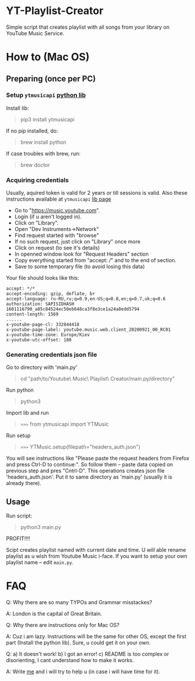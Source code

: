 # YT-Playlist-Creator
Simple script that creates playlist with all songs from your library on YouTube Music Service.

# How to (Mac OS)

## Preparing (once per PC)
### Setup `ytmusicapi` [python lib](https://ytmusicapi.readthedocs.io/en/latest/index.html)
Install lib:
> pip3 install ytmusicapi

If no pip installed, do:
> brew install python

If case troubles with brew, run:
> brew doctor

### Acquiring credentials
Usually, aquired token is valid for 2 years or till sessions is valid.
Also these instructions available at `ytmusicapi` [lib page](https://ytmusicapi.readthedocs.io/en/latest/setup.html)

* Go to "https://music.youtube.com".
* Login (if u aren't logged in).
* Click on "Library".
* Open "Dev Instruments->Network"
* Find request started with "browse"
* If no such request, just click on "Library" once more
* Click on request (to see it's details)
* In openned window look for "Request Headers" section
* Copy everything started from "accept: */*" and to the end of section.
* Save to some temporary file (to avoid losing this data)

Your file should looks like this:
```
accept: */*
accept-encoding: gzip, deflate, br
accept-language: ru-RU,ru;q=0.9,en-US;q=0.8,en;q=0.7,uk;q=0.6
authorization: SAPISIDHASH 1601116790_a85c84524ec50eb648ca3f8e3ce1a24a8edd5794
content-length: 1569
......
x-youtube-page-cl: 332844418
x-youtube-page-label: youtube.music.web.client_20200921_00_RC01
x-youtube-time-zone: Europe/Kiev
x-youtube-utc-offset: 180
```

### Generating credentials json file
Go to directory with 'main.py'
> cd "path/to/Youtube\ Music\ Playlist\ Creator/main.py/directory"

Run python
> python3

Import lib and run
> `>>>` from ytmusicapi import YTMusic

Run setup
> `>>>` YTMusic.setup(filepath="headers_auth.json")

You will see instructions like "Please paste the request headers from Firefox and press Ctrl-D to continue:". So follow them – paste data copied on previous step and pres "Cntrl-D".
This operations creates json file 'headers_auth.json'. Put it to same directory as 'main.py' (usually it is already there).

## Usage
Run script:
> python3 main.py

PROFIT!!!!

Scipt creates playlist named with current date and time. U will able rename playlist as u wish from Youtube Music i-face.
If you want to setup your own playlist name – edit `main.py`.

# FAQ
Q: Why there are so many TYPOs and Grammar misstackes?

A: London is the capital of Great Britain.

Q: Why there are instructions only for Mac OS?

A: Cuz i am lazy. Instructions will be the same for other OS, except the first part (Install the python lib). Sure, u could get it on your own.

Q: a) It doesn't work! b) I got an error! c) README is too complex or disorienting, I cant understand how to make it works.

A: Write [me](mailto:mail@siava.pp.ua) and i will try to help u (in case i will have time for it).

